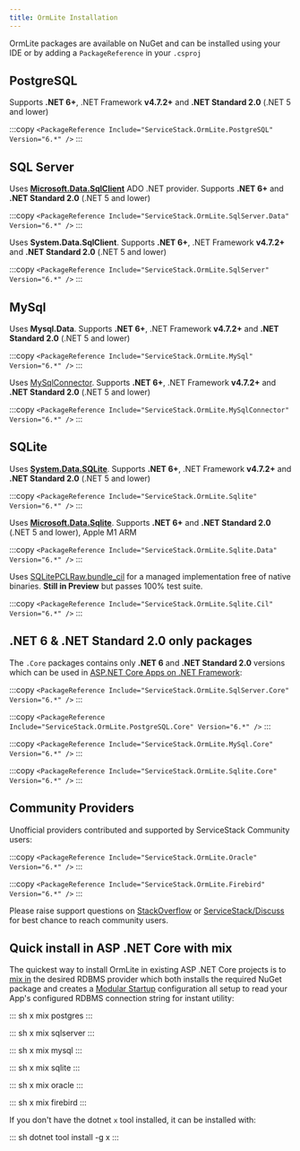 ```yaml
---
title: OrmLite Installation
---
```


OrmLite packages are available on NuGet and can be installed using your IDE or by adding a `PackageReference` in your `.csproj`

## PostgreSQL

Supports **.NET 6+**, .NET Framework **v4.7.2+** and **.NET Standard 2.0** (.NET 5 and lower)

:::copy
`<PackageReference Include="ServiceStack.OrmLite.PostgreSQL" Version="6.*" />`
:::

## SQL Server

Uses **[Microsoft.Data.SqlClient](https://devblogs.microsoft.com/dotnet/introducing-the-new-microsoftdatasqlclient/)** ADO .NET provider. Supports **.NET 6+** and **.NET Standard 2.0** (.NET 5 and lower)

:::copy
`<PackageReference Include="ServiceStack.OrmLite.SqlServer.Data" Version="6.*" />`
:::

Uses **System.Data.SqlClient**. Supports **.NET 6+**, .NET Framework **v4.7.2+** and **.NET Standard 2.0** (.NET 5 and lower)

:::copy
`<PackageReference Include="ServiceStack.OrmLite.SqlServer" Version="6.*" />`
:::

## MySql

Uses **Mysql.Data**. Supports **.NET 6+**, .NET Framework **v4.7.2+** and **.NET Standard 2.0** (.NET 5 and lower)

:::copy
`<PackageReference Include="ServiceStack.OrmLite.MySql" Version="6.*" />`
:::

Uses [MySqlConnector](https://mysqlconnector.net). Supports **.NET 6+**, .NET Framework **v4.7.2+** and **.NET Standard 2.0** (.NET 5 and lower)

:::copy
`<PackageReference Include="ServiceStack.OrmLite.MySqlConnector" Version="6.*" />`
:::

## SQLite

Uses **[System.Data.SQLite](https://system.data.sqlite.org)**. Supports **.NET 6+**, .NET Framework **v4.7.2+** and **.NET Standard 2.0** (.NET 5 and lower)


:::copy
`<PackageReference Include="ServiceStack.OrmLite.Sqlite" Version="6.*" />`
:::


Uses **[Microsoft.Data.Sqlite](https://docs.microsoft.com/en-us/dotnet/standard/data/sqlite/)**. Supports **.NET 6+** and **.NET Standard 2.0** (.NET 5 and lower), Apple M1 ARM

:::copy
`<PackageReference Include="ServiceStack.OrmLite.Sqlite.Data" Version="6.*" />`
:::

 Uses [SQLitePCLRaw.bundle_cil](https://ericsink.com/entries/sqlite_llama_preview.html) for a managed implementation free of native binaries. **Still in Preview** but passes 100% test suite.

:::copy
`<PackageReference Include="ServiceStack.OrmLite.Sqlite.Cil" Version="6.*" />`
:::


## .NET 6 & .NET Standard 2.0 only packages

The `.Core` packages contains only **.NET 6** and **.NET Standard 2.0** versions which can be used in [ASP.NET Core Apps on .NET Framework](/templates/corefx):

:::copy
`<PackageReference Include="ServiceStack.OrmLite.SqlServer.Core" Version="6.*" />`
:::

:::copy
`<PackageReference Include="ServiceStack.OrmLite.PostgreSQL.Core" Version="6.*" />`
:::

:::copy
`<PackageReference Include="ServiceStack.OrmLite.MySql.Core" Version="6.*" />`
:::

:::copy
`<PackageReference Include="ServiceStack.OrmLite.Sqlite.Core" Version="6.*" />`
:::

## Community Providers

Unofficial providers contributed and supported by ServiceStack Community users:

:::copy
`<PackageReference Include="ServiceStack.OrmLite.Oracle" Version="6.*" />`
:::

:::copy
`<PackageReference Include="ServiceStack.OrmLite.Firebird" Version="6.*" />`
:::

Please raise support questions on [StackOverflow](https://stackoverflow.com/questions/ask?tags=servicestack,ormlite-servicestack) or [ServiceStack/Discuss](https://github.com/ServiceStack/Discuss/discussions/categories/q-a) for best chance to reach community users.

## Quick install in ASP .NET Core with mix

The quickest way to install OrmLite in existing ASP .NET Core projects is to [mix in](/mix-tool) the desired RDBMS provider which both installs the required NuGet package and creates a [Modular Startup](/modular-startup) configuration all setup to read your App's configured RDBMS connection string for instant utility:

::: sh
x mix postgres
:::

::: sh
x mix sqlserver
:::

::: sh
x mix mysql
:::

::: sh
x mix sqlite
:::

::: sh
x mix oracle
:::

::: sh
x mix firebird
:::

If you don't have the dotnet `x` tool installed, it can be installed with: 

::: sh
dotnet tool install -g x
:::
